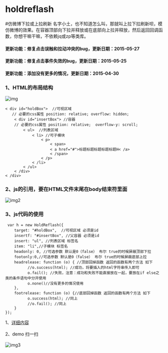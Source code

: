 # holdreflash
#仿微博下拉或上拉刷新
名字小土，也不知道怎么叫，那就叫上拉下拉刷新呗，模仿微博的效果。在容器顶部向下拉并释放或在底部向上拉并释放，然后返回回调函数，你想干嘛干嘛，不依赖jq或zp等类库。
#### 更新功能：修复点击误触和拉动冲突的bug，更新日期：2015-05-27
#### 更新功能：修复点击事件失效的bug，更新日期：2015-05-25
#### 更新功能：添加没有更多的情况，更新日期：2015-04-30
### 1、HTML的布局结构<br /> 
![img](http://yuminjustin.cn/upload/20150919/01.jpg "img")<br />
    
    < div id="holdBox">  //可视区域 
       // 必要的css属性 position: relative; overflow: hidden;
        < div id="insertBox"> //容器
        // 必要的css属性 position: relative;  overflow-y: scroll;
            < ul>  //列表区域
                < li> //可子模块
                    < p>
                        < span>
                        < a href="#">标题标题标题标题标题H< /a>
                        < /span>
                    < /p>
                < /li>
            < /ul>
        < /div>
    < /div>
    
### 2、js的引用，要在HTML文件末尾在body结束符里面<br /> 
![img2](http://yuminjustin.cn/upload/20150919/02.jpg "img2") <br /> 
### 3、js代码的使用<br /> 

     var h = new HoldReflash({
        target: "#holdBox",  //可视区域 必须是id
        insertf: "#insertBox", //父容器 必须是id
        insert: "ul", //列表区域 标签名
        item: "li",//子模块 标签名
        headonly: 0, //可选参数 默认是0（false） 布尔 true的时候屏蔽顶部下拉 
        footonly:0,//可选参数 默认是0（false） 布尔 true的时候屏蔽底部上拉
        headrelease: function (o) { //顶部回掉函数 返回的函数有两个方法 如下
              //o.success(html); //成功，将要插入的html字符串传入即可
              o.fail(); //失败，注意：成功和失败不能直接放在一起，要放在if else之类的条件语句中分开使用
              o.none()//没有更多的情况使用
        },
        footrelease: function (o) {//底部回掉函数 返回的函数有两个方法 如下
              o.success(html); //同上
              //o.fail(); //同上
        }
    });
1、[详细内容](http://dwz.cn/1JZ7yG)<br />  
2、demo 扫一扫<br />  
![img3](http://yuminjustin.cn/upload/qrcode/reflash.jpg "img3")
